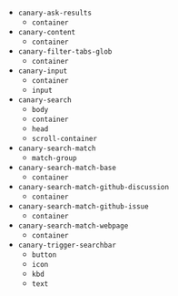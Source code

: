 - `canary-ask-results`
  - `container`
- `canary-content`
  - `container`
- `canary-filter-tabs-glob`
  - `container`
- `canary-input`
  - `container`
  - `input`
- `canary-search`
  - `body`
  - `container`
  - `head`
  - `scroll-container`
- `canary-search-match`
  - `match-group`
- `canary-search-match-base`
  - `container`
- `canary-search-match-github-discussion`
  - `container`
- `canary-search-match-github-issue`
  - `container`
- `canary-search-match-webpage`
  - `container`
- `canary-trigger-searchbar`
  - `button`
  - `icon`
  - `kbd`
  - `text`
